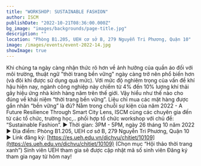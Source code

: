 ```yaml
---
title: "WORKSHOP: SUSTAINABLE FASHION"
author: ISCM
publishDate: "2022-10-21T08:36:00.000Z"
bg_image: "images/backgrounds/page-title.jpg"
description: "" 
location: "Phòng B1.205, UEH cơ sở B, 279 Nguyễn Tri Phương, Quận 10"
image: /images/events/event-2022-14.jpg
showImage: true
---
```

Khi chúng ta ngày càng nhận thức rõ hơn về ảnh hưởng của quần áo đối với môi trường, thuật ngữ "thời trang bền vững" ngày càng trở nên phổ biến hơn (và đôi khi được sử dụng quá mức). Với mức độ nghiêm trọng của vấn đề khí hậu hiện nay, ngành công nghiệp này chiếm từ 4% đến 10% lượng khí thải gây hiệu ứng nhà kính hàng năm trên thế giới. Vậy hiểu như thế nào cho đúng về khái niệm “thời trang bền vững”. Liệu chỉ mua các mặt hàng được gắn nhãn “bền vững” là đủ?
Nằm trong chuỗi sự kiện của năm 2022 - A Future Resilience Through Smart City Lens, ISCM cùng các chuyên gia đến từ các tổ chức, trường học,.. phối hợp tổ chức workshop với chủ đề: “Sustainable Fashion”.
▶ Thời gian: 3PM - 5PM, ngày 26 tháng 10 năm 2022
▶ Địa điểm: Phòng B1.205, UEH cơ sở B, 279 Nguyễn Tri Phương, Quận 10
▶ Link đăng ký: [https://es.ueh.edu.vn/dichvu/chitiet/10109](https://es.ueh.edu.vn/dichvu/chitiet/10109) (Chọn mục “Hội thảo thời trang xanh”)
Sinh viên UEH tham gia sẽ được cập nhật mã số sinh viên
Đăng ký tham gia ngay từ hôm nay!
